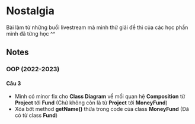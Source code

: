 # Nostalgia
Bài làm từ những buổi livestream mà mình thử giải đề thi của các học phần mình đã từng học ^^

## Notes
### OOP (2022-2023)
#### Câu 3
- Mình có minor fix cho **Class Diagram** về mối quan hệ **Composition** từ **Project** tới **Fund** (Chứ không còn là từ **Project** tới **MoneyFund**)
- Xóa bớt method **getName()** thừa trong code của class **MoneyFund** (Đã có từ class **Fund**)